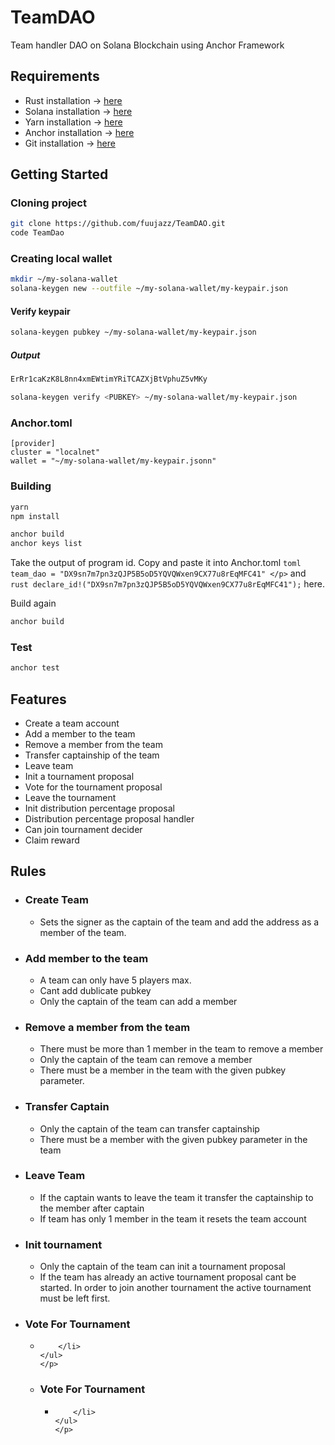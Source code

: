 # TeamDAO
Team handler DAO on Solana  Blockchain using Anchor Framework

## Requirements

  <ul>
    <li>Rust installation -> <a href="https://www.rust-lang.org/tools/install">here</a></li>
    <li>Solana installation -> <a href="https://docs.solana.com/cli/install-solana-cli-tools">here</a></li>
    <li>Yarn installation -> <a href="https://yarnpkg.com/getting-started/install">here</a></li>
    <li>Anchor installation -> <a href="https://www.anchor-lang.com/docs/installation">here</a>
    <li>Git installation -> <a href="https://git-scm.com/book/en/v2/Getting-Started-Installing-Git">here</a>
  </ul>


## Getting Started

### Cloning project

```bash
git clone https://github.com/fuujazz/TeamDAO.git
code TeamDao
```
### Creating local wallet

```bash
mkdir ~/my-solana-wallet
solana-keygen new --outfile ~/my-solana-wallet/my-keypair.json
```

<h4>Verify keypair</h4>

```bash
solana-keygen pubkey ~/my-solana-wallet/my-keypair.json
```

<h5>Output</h5>

```bash
ErRr1caKzK8L8nn4xmEWtimYRiTCAZXjBtVphuZ5vMKy
```

```bash
solana-keygen verify <PUBKEY> ~/my-solana-wallet/my-keypair.json
```

<h3>Anchor.toml</h3>

```
[provider]
cluster = "localnet"
wallet = "~/my-solana-wallet/my-keypair.jsonn"
```

### Building

```bash
yarn
npm install
```

```bash
anchor build
anchor keys list
```
  Take the output of program id. Copy and paste it into Anchor.toml ```toml team_dao = "DX9sn7m7pn3zQJP5B5oD5YQVQWxen9CX77u8rEqMFC41" </p>``` and ```rust declare_id!("DX9sn7m7pn3zQJP5B5oD5YQVQWxen9CX77u8rEqMFC41");``` here.

Build again

```bash
anchor build
```

### Test

```bash
anchor test
```

## Features

<ul>
  <li>Create a team account</li>
  <li>Add a member to the team</li>
  <li>Remove a member from the team</li>
  <li>Transfer captainship of the team</li>
  <li>Leave team</li>
  <li>Init a tournament proposal</li>
  <li>Vote for the tournament proposal</li>
  <li>Leave the tournament</li>
  <li>Init distribution percentage proposal</li>
  <li>Distribution percentage proposal handler</li>
  <li>Can join tournament decider</li>
  <li>Claim reward</li>
</ul>


## Rules

<ul>
  <li>
    <h3>Create Team</h3>
    <p>
      <ul>
        <li>
          Sets the signer as the captain of the team and add the address as a member of the team.
        </li>    
    </ul>
    </p>
  </li>
  
   <li>
    <h3>Add member to the team</h3>
    <p>
      <ul>
        <li>
          A team can only have 5 players max.
        </li>
        <li>
          Cant add dublicate pubkey
        </li>
        <li>
          Only the captain of the team can add a member
        </li>
    </ul>
    </p>
  </li>
  
   <li>
    <h3>Remove a member from the team</h3>
    <p>
      <ul>
        <li>
          There must be more than 1 member in the team to remove a member
        </li>    
        <li>
          Only the captain of the team can remove a member
        </li>
        <li>
          There must be a member in the team with the given pubkey parameter.
        </li>
    </ul>
    </p>
  </li>
  
   <li>
    <h3>Transfer Captain</h3>
    <p>
      <ul>
        <li>
          Only the captain of the team can transfer captainship
        </li>    
         <li>
          There must be a member with the given pubkey parameter in the team
        </li>
    </ul>
    </p>
  </li>  

  <li>
    <h3>Leave Team</h3>
    <p>
      <ul>
        <li>
          If the captain wants to leave the team it transfer the captainship to the member after captain
        </li>    
        <li>
          If team has only 1 member in the team it resets the team account
        </li>
    </ul>
    </p>
  </li>

   <li>
    <h3>Init tournament</h3>
    <p>
      <ul>
        <li>
          Only the captain of the team can init a tournament proposal
        </li>   
         <li>
          If the team has already an active tournament proposal cant be started. In order to join another tournament the active tournament must be left first.
        </li> 
    </ul>
    </p>
  </li>
  
   <li>
    <h3>Vote For Tournament</h3>
    <p>
      <ul>
        <li>
          
        </li>    
    </ul>
    </p>
  </li>
  
   <li>
    <h3>Vote For Tournament</h3>
    <p>
      <ul>
        <li>
          
        </li>    
    </ul>
    </p>
  </li>
 
</ul>
